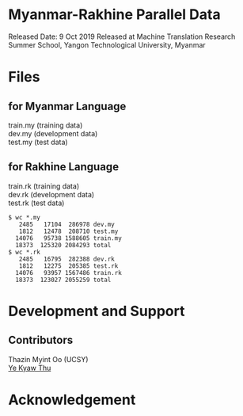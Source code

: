 # Myanmar-Rakhine Parallel Data

Released Date: 9 Oct 2019
Released at Machine Translation Research Summer School, Yangon Technological University, Myanmar

# Files

## for Myanmar Language
train.my (training data)  
dev.my (development data)  
test.my (test data)  

## for Rakhine Language
train.rk (training data)  
dev.rk (development data)  
test.rk (test data)  

```
$ wc *.my
   2485   17104  286978 dev.my
   1812   12478  208710 test.my
  14076   95738 1588605 train.my
  18373  125320 2084293 total
$ wc *.rk
   2485   16795  282388 dev.rk
   1812   12275  205385 test.rk
  14076   93957 1567486 train.rk
  18373  123027 2055259 total
```

# Development and Support
## Contributors
Thazin Myint Oo (UCSY)  
[Ye Kyaw Thu](https://sites.google.com/site/yekyawthunlp/)  

# Acknowledgement


